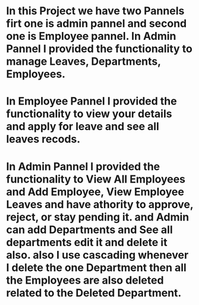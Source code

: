 # In this Project we have two Pannels firt one is admin pannel and second one is Employee pannel. In Admin Pannel I provided the functionality to manage Leaves, Departments, Employees.
# In Employee Pannel I provided the functionality to view your details and apply for leave and see all leaves recods.
# In Admin Pannel I provided the functionality to View All Employees and Add Employee, View Employee Leaves and have athority to approve, reject, or stay pending it. and Admin can add Departments and See all departments edit it and delete it also. also I use cascading whenever I delete the one  Department then all the Employees are also deleted related to the Deleted Department.
